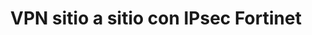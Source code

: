---
title: VPN sitio a sitio con IPsec Fortinet
menu:
  sidebar:
    name: Site-to-Site IPsec Fortinet
    identifier: ipsec_fortinet
    parent: VPN
    weight: 0
---